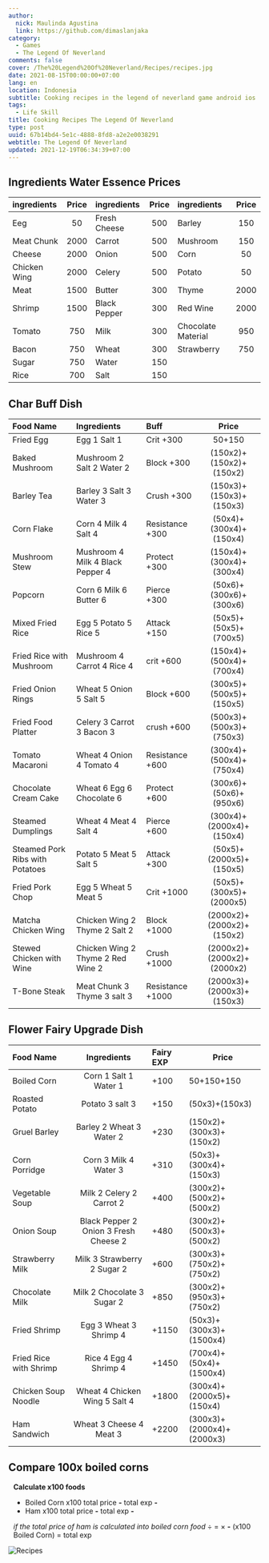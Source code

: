 ```yaml
---
author:
  nick: Maulinda Agustina
  link: https://github.com/dimaslanjaka
category:
  - Games
  - The Legend Of Neverland
comments: false
cover: /The%20Legend%20Of%20Neverland/Recipes/recipes.jpg
date: 2021-08-15T00:00:00+07:00
lang: en
location: Indonesia
subtitle: Cooking recipes in the legend of neverland game android ios
tags:
  - Life Skill
title: Cooking Recipes The Legend Of Neverland
type: post
uuid: 67b14bd4-5e1c-4888-8fd8-a2e2e0038291
webtitle: The Legend Of Neverland
updated: 2021-12-19T06:34:39+07:00
---
```


  <!-- toc -->

## Ingredients Water Essence Prices

| ingredients  | Price | ingredients  | Price | ingredients        | Price |
| :----------- | :---: | :----------- | :---: | :----------------- | :---: |
| Eeg          |  50   | Fresh Cheese |  500  | Barley             |  150  |
| Meat Chunk   | 2000  | Carrot       |  500  | Mushroom           |  150  |
| Cheese       | 2000  | Onion        |  500  | Corn               |  50   |
| Chicken Wing | 2000  | Celery       |  500  | Potato             |  50   |
| Meat         | 1500  | Butter       |  300  | Thyme              | 2000  |
| Shrimp       | 1500  | Black Pepper |  300  | Red Wine           | 2000  |
| Tomato       |  750  | Milk         |  300  | Chocolate Material |  950  |
| Bacon        |  750  | Wheat        |  300  | Strawberry         |  750  |
| Sugar        |  750  | Water        |  150  |
| Rice         |  700  | Salt         |  150  |

## Char Buff Dish

<table id="char-dish">
	<thead>
		<tr>
			<th style="text-align:left">Food Name</th>
			<th style="text-align:left">Ingredients</th>
			<th style="text-align:left">Buff</th>
			<th style="text-align:center">Price</th>
		</tr>
	</thead>
	<tbody>
		<tr>
			<td style="text-align:left">Fried Egg</td>
			<td style="text-align:left">Egg 1 Salt 1</td>
			<td style="text-align:left">Crit +300</td>
			<td style="text-align:center">50+150</td>
		</tr>
		<tr>
			<td style="text-align:left">Baked Mushroom</td>
			<td style="text-align:left">Mushroom 2 Salt 2 Water 2</td>
			<td style="text-align:left">Block +300</td>
			<td style="text-align:center">(150x2)+(150x2)+(150x2)</td>
		</tr>
		<tr>
			<td style="text-align:left">Barley Tea</td>
			<td style="text-align:left">Barley 3 Salt 3 Water 3</td>
			<td style="text-align:left">Crush +300</td>
			<td style="text-align:center">(150x3)+(150x3)+(150x3)</td>
		</tr>
		<tr>
			<td style="text-align:left">Corn Flake</td>
			<td style="text-align:left">Corn 4 Milk 4 Salt 4</td>
			<td style="text-align:left">Resistance +300</td>
			<td style="text-align:center">(50x4)+(300x4)+(150x4)</td>
		</tr>
		<tr>
			<td style="text-align:left">Mushroom Stew</td>
			<td style="text-align:left">Mushroom 4 Milk 4 Black Pepper 4</td>
			<td style="text-align:left">Protect +300</td>
			<td style="text-align:center">(150x4)+(300x4)+(300x4)</td>
		</tr>
		<tr>
			<td style="text-align:left">Popcorn</td>
			<td style="text-align:left">Corn 6 Milk 6 Butter 6</td>
			<td style="text-align:left">Pierce +300</td>
			<td style="text-align:center">(50x6)+(300x6)+(300x6)</td>
		</tr>
		<tr>
			<td style="text-align:left">Mixed Fried Rice</td>
			<td style="text-align:left">Egg 5 Potato 5 Rice 5</td>
			<td style="text-align:left">Attack +150</td>
			<td style="text-align:center">(50x5)+(50x5)+(700x5)</td>
		</tr>
		<tr>
			<td style="text-align:left">Fried Rice with Mushroom</td>
			<td style="text-align:left">Mushroom 4 Carrot 4 Rice 4</td>
			<td style="text-align:left">crit +600</td>
			<td style="text-align:center">(150x4)+(500x4)+(700x4)</td>
		</tr>
		<tr>
			<td style="text-align:left">Fried Onion Rings</td>
			<td style="text-align:left">Wheat 5 Onion 5 Salt 5</td>
			<td style="text-align:left">Block +600</td>
			<td style="text-align:center">(300x5)+(500x5)+(150x5)</td>
		</tr>
		<tr>
			<td style="text-align:left">Fried Food Platter</td>
			<td style="text-align:left">Celery 3 Carrot 3 Bacon 3</td>
			<td style="text-align:left">crush +600</td>
			<td style="text-align:center">(500x3)+(500x3)+(750x3)</td>
		</tr>
		<tr>
			<td style="text-align:left">Tomato Macaroni</td>
			<td style="text-align:left">Wheat 4 Onion 4 Tomato 4</td>
			<td style="text-align:left">Resistance +600</td>
			<td style="text-align:center">(300x4)+(500x4)+(750x4)</td>
		</tr>
		<tr>
			<td style="text-align:left">Chocolate Cream Cake</td>
			<td style="text-align:left">Wheat 6 Egg 6 Chocolate 6</td>
			<td style="text-align:left">Protect +600</td>
			<td style="text-align:center">(300x6)+(50x6)+(950x6)</td>
		</tr>
		<tr>
			<td style="text-align:left">Steamed Dumplings</td>
			<td style="text-align:left">Wheat 4 Meat 4 Salt 4</td>
			<td style="text-align:left">Pierce +600</td>
			<td style="text-align:center">(300x4)+(2000x4)+(150x4)</td>
		</tr>
		<tr>
			<td style="text-align:left">Steamed Pork Ribs with Potatoes</td>
			<td style="text-align:left">Potato 5 Meat 5 Salt 5</td>
			<td style="text-align:left">Attack +300</td>
			<td style="text-align:center">(50x5)+(2000x5)+(150x5)</td>
		</tr>
		<tr>
			<td style="text-align:left">Fried Pork Chop</td>
			<td style="text-align:left">Egg 5 Wheat 5 Meat 5</td>
			<td style="text-align:left">Crit +1000</td>
			<td style="text-align:center">(50x5)+(300x5)+(2000x5)</td>
		</tr>
		<tr>
			<td style="text-align:left">Matcha Chicken Wing</td>
			<td style="text-align:left">Chicken Wing 2 Thyme 2 Salt 2</td>
			<td style="text-align:left">Block +1000</td>
			<td style="text-align:center">(2000x2)+(2000x2)+(150x2)</td>
		</tr>
		<tr>
			<td style="text-align:left">Stewed Chicken with Wine</td>
			<td style="text-align:left">Chicken Wing 2 Thyme 2 Red Wine 2</td>
			<td style="text-align:left">Crush +1000</td>
			<td style="text-align:center">(2000x2)+(2000x2)+(2000x2)</td>
		</tr>
		<tr>
			<td style="text-align:left">T-Bone Steak</td>
			<td style="text-align:left">Meat Chunk 3 Thyme 3 salt 3</td>
			<td style="text-align:left">Resistance +1000</td>
			<td style="text-align:center">(2000x3)+(2000x3)+(150x3)</td>
		</tr>
	</tbody>
</table>

## Flower Fairy Upgrade Dish

<table id="fairy-dish">
	<thead>
		<tr>
			<th style="text-align:left">Food Name</th>
			<th style="text-align:center">Ingredients</th>
			<th style="text-align:left">Fairy EXP</th>
			<th>Price</th>
		</tr>
	</thead>
	<tbody>
		<tr>
			<td style="text-align:left">Boiled Corn</td>
			<td style="text-align:center">Corn 1 Salt 1 Water 1</td>
			<td style="text-align:left">+100</td>
			<td>50+150+150</td>
		</tr>
		<tr>
			<td style="text-align:left">Roasted Potato</td>
			<td style="text-align:center">Potato 3 salt 3</td>
			<td style="text-align:left">+150</td>
			<td>(50x3)+(150x3)</td>
		</tr>
		<tr>
			<td style="text-align:left">Gruel Barley</td>
			<td style="text-align:center">Barley 2 Wheat 3 Water 2</td>
			<td style="text-align:left">+230</td>
			<td>(150x2)+(300x3)+(150x2)</td>
		</tr>
		<tr>
			<td style="text-align:left">Corn Porridge</td>
			<td style="text-align:center">Corn 3 Milk 4 Water 3</td>
			<td style="text-align:left">+310</td>
			<td>(50x3)+(300x4)+(150x3)</td>
		</tr>
		<tr>
			<td style="text-align:left">Vegetable Soup</td>
			<td style="text-align:center">Milk 2 Celery 2 Carrot 2</td>
			<td style="text-align:left">+400</td>
			<td>(300x2)+(500x2)+(500x2)</td>
		</tr>
		<tr>
			<td style="text-align:left">Onion Soup</td>
			<td style="text-align:center">Black Pepper 2 Onion 3 Fresh Cheese 2</td>
			<td style="text-align:left">+480</td>
			<td>(300x2)+(500x3)+(500x2)</td>
		</tr>
		<tr>
			<td style="text-align:left">Strawberry Milk</td>
			<td style="text-align:center">Milk 3 Strawberry 2 Sugar 2</td>
			<td style="text-align:left">+600</td>
			<td>(300x3)+(750x2)+(750x2)</td>
		</tr>
		<tr>
			<td style="text-align:left">Chocolate Milk</td>
			<td style="text-align:center">Milk 2 Chocolate 3 Sugar 2</td>
			<td style="text-align:left">+850</td>
			<td>(300x2)+(950x3)+(750x2)</td>
		</tr>
		<tr>
			<td style="text-align:left">Fried Shrimp</td>
			<td style="text-align:center">Egg 3 Wheat 3 Shrimp 4</td>
			<td style="text-align:left">+1150</td>
			<td>(50x3)+(300x3)+(1500x4)</td>
		</tr>
		<tr>
			<td style="text-align:left">Fried Rice with Shrimp</td>
			<td style="text-align:center">Rice 4 Egg 4 Shrimp 4</td>
			<td style="text-align:left">+1450</td>
			<td>(700x4)+(50x4)+(1500x4)</td>
		</tr>
		<tr>
			<td style="text-align:left">Chicken Soup Noodle</td>
			<td style="text-align:center">Wheat 4 Chicken Wing 5 Salt 4</td>
			<td style="text-align:left">+1800</td>
			<td>(300x4)+(2000x5)+(150x4)</td>
		</tr>
		<tr>
			<td style="text-align:left">Ham Sandwich</td>
			<td style="text-align:center">Wheat 3 Cheese 4 Meat 3</td>
			<td style="text-align:left">+2200</td>
			<td>(300x3)+(2000x4)+(2000x3)</td>
		</tr>
	</tbody>
</table>

## Compare 100x boiled corns

<div style="margin:10px">
  <b>Calculate x100 foods</b>
  <ul>
    <li>Boiled Corn x100 total price <b i="bcprice">-</b> total exp <b i="bcexp">-</b></li>
    <li>Ham x100 total price <b i="hamprice">-</b> total exp <b i="hamexp">-</b></li>
  </ul>
  <em>if the total price of ham is calculated into boiled corn food</em> <b i="hamprice"></b> &divide; <b i="bcprice"></b> &#61; <b i="ham-bc"></b> &times <b i="bcexp">-</b> (x100 Boiled Corn) &#61; <b i='bctotal'></b> total exp
</div>

<!-- [![603TF.png](https://i.im.ge/2021/08/15/603TF.png)](https://im.ge/i/603TF) -->

![Recipes](https://user-images.githubusercontent.com/12471057/132800836-32af1b73-bbb0-4af1-8a7c-dd96ee02cb3c.png)

  <!-- script /source/assets/js/recipes.js -->
<script>document.querySelectorAll("pre,code");
  pretext.forEach(function (el) {
    el.classList.toggle("notranslate", true);
  });</script>